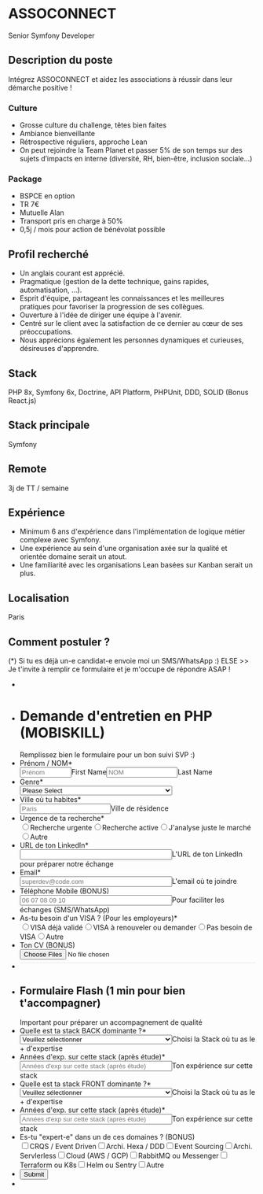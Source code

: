 # ASSOCONNECT
Senior Symfony Developer

## Description du poste
Intégrez ASSOCONNECT et aidez les associations à réussir dans leur démarche positive !

### Culture
- Grosse culture du challenge, têtes bien faites
- Ambiance bienveillante
- Rétrospective réguliers, approche Lean
- On peut rejoindre la Team Planet et passer 5% de son temps sur des sujets d’impacts en interne (diversité, RH, bien-être, inclusion sociale…)

### Package
- BSPCE en option
- TR 7€
- Mutuelle Alan
- Transport pris en charge à 50%
- 0,5j / mois pour action de bénévolat possible


## Profil recherché
- Un anglais courant est apprécié.
- Pragmatique (gestion de la dette technique, gains rapides, automatisation, …).
- Esprit d'équipe, partageant les connaissances et les meilleures pratiques pour favoriser la progression de ses collègues.
- Ouverture à l'idée de diriger une équipe à l'avenir.
- Centré sur le client avec la satisfaction de ce dernier au cœur de ses préoccupations.
- Nous apprécions également les personnes dynamiques et curieuses, désireuses d'apprendre.

## Stack
PHP 8x, Symfony 6x, Doctrine, API Platform, PHPUnit, DDD, SOLID (Bonus React.js)

## Stack principale
Symfony

## Remote
3j de TT / semaine

## Expérience
- Minimum 6 ans d'expérience dans l'implémentation de logique métier complexe avec Symfony.
- Une expérience au sein d'une organisation axée sur la qualité et orientée domaine serait un atout.
- Une familiarité avec les organisations Lean basées sur Kanban serait un plus.

## Localisation
Paris

## Comment postuler ?
(*) Si tu es déjà un-e candidat-e envoie moi un SMS/WhatsApp :)
ELSE >> Je t'invite à remplir ce formulaire et je m'occupe de répondre ASAP !

<script>window.enableEventObserver=true</script>
<script src="https://cdn02.jotfor.ms/static/prototype.forms.js?v=3.3.62378" type="text/javascript"></script>
<script src="https://cdn03.jotfor.ms/static/jotform.forms.js?v=3.3.62378" type="text/javascript"></script>
<script src="https://cdn01.jotfor.ms/js/punycode-1.4.1.min.js?v=3.3.62378" type="text/javascript" defer></script>
<script src="https://cdn02.jotfor.ms/js/vendor/maskedinput_5.0.9.min.js?v=3.3.62378" type="text/javascript"></script>
<script src="https://cdn03.jotfor.ms/js/vendor/imageinfo.js?v=3.3.62378" type="text/javascript"></script>
<script src="https://cdn01.jotfor.ms/file-uploader/fileuploader.js?v=3.3.62378" type="text/javascript"></script>
<script src="https://cdn01.jotfor.ms/s/umd/011f1ee843d/for-widgets-server.js?v=3.3.62378" type="text/javascript"></script>
<script src="https://cdn01.jotfor.ms/s/umd/011f1ee843d/for-form-branding-footer.js?v=3.3.62378" type="text/javascript" defer></script>
<script src="https://cdn02.jotfor.ms/js/vendor/smoothscroll.min.js?v=3.3.62378" type="text/javascript"></script>
<script src="https://cdn03.jotfor.ms/js/errorNavigation.js?v=3.3.62378" type="text/javascript"></script>
<script type="text/javascript">	JotForm.newDefaultTheme = true;
	JotForm.extendsNewTheme = false;
	JotForm.singleProduct = true;
	JotForm.newPaymentUIForNewCreatedForms = false;
	JotForm.texts = {"confirmEmail":"E-mail does not match","pleaseWait":"Please wait...","validateEmail":"You need to validate this e-mail","confirmClearForm":"Are you sure you want to clear the form","lessThan":"Your score should be less than or equal to","incompleteFields":"There are incomplete required fields. Please complete them.","required":"This field is required.","requireOne":"At least one field required.","requireEveryRow":"Every row is required.","requireEveryCell":"Every cell is required.","email":"Enter a valid e-mail address","alphabetic":"This field can only contain letters","numeric":"This field can only contain numeric values","alphanumeric":"This field can only contain letters and numbers.","cyrillic":"This field can only contain cyrillic characters","url":"This field can only contain a valid URL","currency":"This field can only contain currency values.","fillMask":"Field value must fill mask.","uploadExtensions":"You can only upload following files:","noUploadExtensions":"File has no extension file type (e.g. .txt, .png, .jpeg)","uploadFilesize":"File size cannot be bigger than:","uploadFilesizemin":"File size cannot be smaller than:","gradingScoreError":"Score total should only be less than or equal to","inputCarretErrorA":"Input should not be less than the minimum value:","inputCarretErrorB":"Input should not be greater than the maximum value:","maxDigitsError":"The maximum digits allowed is","minCharactersError":"The number of characters should not be less than the minimum value:","maxCharactersError":"The number of characters should not be more than the maximum value:","freeEmailError":"Free email accounts are not allowed","minSelectionsError":"The minimum required number of selections is ","maxSelectionsError":"The maximum number of selections allowed is ","pastDatesDisallowed":"Date must not be in the past.","dateLimited":"This date is unavailable.","dateInvalid":"This date is not valid. The date format is {format}","dateInvalidSeparate":"This date is not valid. Enter a valid {element}.","ageVerificationError":"You must be older than {minAge} years old to submit this form.","multipleFileUploads_typeError":"{file} has invalid extension. Only {extensions} are allowed.","multipleFileUploads_sizeError":"{file} is too large, maximum file size is {sizeLimit}.","multipleFileUploads_minSizeError":"{file} is too small, minimum file size is {minSizeLimit}.","multipleFileUploads_emptyError":"{file} is empty, please select files again without it.","multipleFileUploads_uploadFailed":"File upload failed, please remove it and upload the file again.","multipleFileUploads_onLeave":"The files are being uploaded, if you leave now the upload will be cancelled.","multipleFileUploads_fileLimitError":"Only {fileLimit} file uploads allowed.","dragAndDropFilesHere_infoMessage":"Drag and drop files here","chooseAFile_infoMessage":"Choose a file","maxFileSize_infoMessage":"Max. file size","generalError":"There are errors on the form. Please fix them before continuing.","generalPageError":"There are errors on this page. Please fix them before continuing.","wordLimitError":"Too many words. The limit is","wordMinLimitError":"Too few words.  The minimum is","characterLimitError":"Too many Characters.  The limit is","characterMinLimitError":"Too few characters. The minimum is","ccInvalidNumber":"Credit Card Number is invalid.","ccInvalidCVC":"CVC number is invalid.","ccInvalidExpireDate":"Expire date is invalid.","ccInvalidExpireMonth":"Expiration month is invalid.","ccInvalidExpireYear":"Expiration year is invalid.","ccMissingDetails":"Please fill up the credit card details.","ccMissingProduct":"Please select at least one product.","ccMissingDonation":"Please enter numeric values for donation amount.","disallowDecimals":"Please enter a whole number.","restrictedDomain":"This domain is not allowed","ccDonationMinLimitError":"Minimum amount is {minAmount} {currency}","requiredLegend":"All fields marked with * are required and must be filled.","geoPermissionTitle":"Permission Denied","geoPermissionDesc":"Check your browser's privacy settings.","geoNotAvailableTitle":"Position Unavailable","geoNotAvailableDesc":"Location provider not available. Please enter the address manually.","geoTimeoutTitle":"Timeout","geoTimeoutDesc":"Please check your internet connection and try again.","selectedTime":"Selected Time","formerSelectedTime":"Former Time","cancelAppointment":"Cancel Appointment","cancelSelection":"Cancel Selection","noSlotsAvailable":"No slots available","slotUnavailable":"{time} on {date} has been selected is unavailable. Please select another slot.","multipleError":"There are {count} errors on this page. Please correct them before moving on.","oneError":"There is {count} error on this page. Please correct it before moving on.","doneMessage":"Well done! All errors are fixed.","invalidTime":"Enter a valid time","doneButton":"Done","reviewSubmitText":"Review and Submit","nextButtonText":"Next","prevButtonText":"Previous","seeErrorsButton":"See Errors","notEnoughStock":"Not enough stock for the current selection","notEnoughStock_remainedItems":"Not enough stock for the current selection ({count} items left)","soldOut":"Sold Out","justSoldOut":"Just Sold Out","selectionSoldOut":"Selection Sold Out","subProductItemsLeft":"({count} items left)","startButtonText":"START","submitButtonText":"Submit","submissionLimit":"Sorry! Only one entry is allowed. <br> Multiple submissions are disabled for this form.","reviewBackText":"Back to Form","seeAllText":"See All","progressMiddleText":"of","fieldError":"field has an error.","error":"Error"};
	JotForm.newPaymentUI = true;
	JotForm.originalLanguage = "fr";
	JotForm.isFormViewTrackingAllowed = true;
	JotForm.replaceTagTest = true;
	JotForm.uploadServerURL = "https://upload.jotform.com/upload";
	JotForm.submitError="jumpToFirstError";
	window.addEventListener('DOMContentLoaded',function(){window.brandingFooter.init({"formID":251094648903361,"campaign":"powered_by_jotform_le","isCardForm":false,"isLegacyForm":true,"formLanguage":"fr"})});	JotForm.isFullSource = true;

	JotForm.init(function(){
	/*INIT-START*/
      JotForm.description('input_23', 'VILLE');
      JotForm.description('input_58', 'Ta recherche est-elle urgente ?');
if (window.JotForm && JotForm.accessible) $('input_70').setAttribute('tabindex',0);
      JotForm.setPhoneMaskingValidator( 'input_82_full', '\u0023\u0023\u002d\u0023\u0023\u002d\u0023\u0023\u002d\u0023\u0023\u002d\u0023\u0023' );
      JotForm.description('input_82', 'Ton Mobile pour t\'envoyer un SMS facilement (Numéro Français uniquement)');
      JotForm.description('input_59', 'Information légale concernant le VISA');
      JotForm.description('input_79', 'Années d\'exp sur cette stack (après étude)');
      JotForm.description('input_81', 'Années d\'exp sur cette stack (après étude)');
      JotForm.alterTexts({"couponApply":"Appliquer","couponBlank":"Entrez un code coupon.","couponChange":"faux","couponEnter":"Entrez le code coupon","couponExpired":"Ce code de réduction a expiré, veuillez en choisir un autre.","couponInvalid":"Code de réduction invalide","couponValid":"Le code coupon est valide.","productListAllText":"Toutes","productListCategoriesText":"Catégories :","productListClearSort":"Clear Sort","productListNameAZ":"Nom croissant : A à Z","productListNameZA":"Nom décroissant : Z à A","productListPriceHighest":"Prix ​​décroissant","productListPriceLowest":"Prix croissant","productListSearchText":"Rechercher","productListSortBy":"Trier par","shippingShipping":"Livraison","taxTax":"Taxes","totalSubtotal":"Sous-total","totalTotal":"Total"}, true);
      setTimeout(function() {
          JotForm.initMultipleUploads();
      }, 2);
	/*INIT-END*/
	});

   setTimeout(function() {
JotForm.paymentExtrasOnTheFly([null,{"name":"clickTo","qid":"1","text":"Demande d'entretien en PHP (MOBISKILL)","type":"control_head"},null,{"name":"gender","qid":"3","text":"Genre","type":"control_dropdown"},{"name":"nom","qid":"4","text":"Prenom \u002F NOM","type":"control_fullname"},null,null,null,null,null,null,null,null,null,null,null,null,null,null,null,null,null,null,{"description":"VILLE","name":"villeOu","qid":"23","text":"Ville ou tu habites","type":"control_address"},null,null,null,null,null,null,null,null,null,null,null,null,null,null,null,null,null,null,null,null,null,null,null,null,null,null,null,null,{"name":"submit","qid":"52","text":"Submit","type":"control_button"},null,null,{"description":"","name":"email","qid":"55","subLabel":"L'email ou te joindre","text":"Email","type":"control_email"},null,null,{"description":"Ta recherche est-elle urgente ?","name":"saisissezUne","qid":"58","text":"Urgence de ta recherche","type":"control_radio"},{"description":"Information legale concernant le VISA","name":"astuBesoin","qid":"59","text":"As-tu besoin d'un VISA ? (Pour les employeurs)","type":"control_radio"},{"name":"formulaireFlash","qid":"60","text":"Formulaire Flash (1 min pour bien t'accompagner)","type":"control_head"},null,null,null,null,null,null,null,null,null,{"description":"","name":"saisissezUne70","qid":"70","subLabel":"L'URL de ton LinkedIn pour preparer notre echange","text":"URL de ton LinkedIn","type":"control_textbox"},{"name":"saisissezUne71","qid":"71","text":"ProgressBar","type":"control_widget"},null,{"name":"separateur","qid":"73","text":"Separateur","type":"control_divider"},null,null,null,null,{"description":"","name":"quelleEst78","qid":"78","subLabel":"Choisi la Stack ou tu as le + d'expertise","text":"Quelle est ta stack BACK dominante ?","type":"control_dropdown"},{"description":"Annees d'exp sur cette stack (apres etude)","name":"chiffre","qid":"79","subLabel":"Ton experience sur cette stack","text":"Annees d'exp. sur cette stack (apres etude)","type":"control_number"},{"description":"","name":"quelleEst","qid":"80","subLabel":"Choisi la Stack ou tu as le + d'expertise","text":"Quelle est ta stack FRONT dominante ?","type":"control_dropdown"},{"description":"Annees d'exp sur cette stack (apres etude)","name":"anneesDexp","qid":"81","subLabel":"Ton experience sur cette stack","text":"Annees d'exp. sur cette stack (apres etude)","type":"control_number"},{"description":"Ton Mobile pour t'envoyer un SMS facilement (Numero Francais uniquement)","name":"telephoneMobile","qid":"82","text":"Telephone Mobile (BONUS)","type":"control_phone"},{"description":"","name":"tonCv","qid":"83","subLabel":"","text":"Ton CV (BONUS)","type":"control_fileupload"},null,null,null,null,null,null,null,null,null,{"description":"","name":"saisissezUne93","qid":"93","text":"Es-tu \"expert-e\" dans un de ces domaines ? (BONUS)","type":"control_checkbox"}]);}, 20); 
</script>
<link type="text/css" rel="stylesheet" href="https://cdn01.jotfor.ms/stylebuilder/static/form-common.css?v=0af860a
"/>
<style type="text/css">@media print{*{-webkit-print-color-adjust: exact !important;color-adjust: exact !important;}.form-section{display:inline!important}.form-pagebreak{display:none!important}.form-section-closed{height:auto!important}.page-section{position:initial!important}}</style>
<link type="text/css" rel="stylesheet" href="https://cdn02.jotfor.ms/themes/CSS/5e6b428acc8c4e222d1beb91.css?v=3.3.62378&themeRevisionID=65660e4b326633110492e01a"/>
<link type="text/css" rel="stylesheet" href="https://cdn03.jotfor.ms/css/styles/payment/payment_styles.css?3.3.62378" />
<link type="text/css" rel="stylesheet" href="https://cdn01.jotfor.ms/css/styles/payment/payment_feature.css?3.3.62378" />
<form class="jotform-form" onsubmit="return typeof testSubmitFunction !== 'undefined' && testSubmitFunction();" action="https://eu-submit.jotform.com/submit/251094648903361" method="post" enctype="multipart/form-data" name="form_251094648903361" id="251094648903361" accept-charset="utf-8" autocomplete="on"><input type="hidden" name="formID" value="251094648903361" /><input type="hidden" id="JWTContainer" value="" /><input type="hidden" id="cardinalOrderNumber" value="" /><input type="hidden" id="jsExecutionTracker" name="jsExecutionTracker" value="build-date-1745178210341" /><input type="hidden" id="submitSource" name="submitSource" value="unknown" /><input type="hidden" id="buildDate" name="buildDate" value="1745178210341" /><input type="hidden" name="uploadServerUrl" value="https://upload.jotform.com/upload" /><input type="hidden" name="eventObserver" value="1" />
  <div role="main" class="form-all">
    <ul class="form-section page-section" role="presentation">
      <li class="form-line" data-type="control_widget" id="id_71">
        <div id="cid_71" class="form-input" data-layout="full">
          <div style="width:100%;text-align:Left" data-component="widget-directEmbed">
            <div class="direct-embed-widgets barre-de-progression-widget widget-static" data-type="direct-embed" style="width:1px;min-height:1px">
              <div class="direct-embed-71">
                <script type="text/javascript">
                  var progressBarqid = "71";
                  var onlyCountReq = "Non";
                  var fixedProgressBar = "Yes";
                  var deleteLabelProgressBar = "";
                  var fieldsProgressBar = "Champs complétés";
                  var submitProgressBar = "Veuillez soumettre le formulaire";
                  var requiredProgressBar = "Champs obligatoires remplis";
                  var barColor = "#336CFF";
                  var theme = "Island Blue";
                </script>
                <link href="//widgets.jotform.io/progressBar/min/styles.min.css" rel="stylesheet" media="screen" />
                <script src="//widgets.jotform.io/progressBar/min/scripts.min.js"></script>
              </div>
            </div>
          </div>
        </div>
      </li>
      <li id="cid_1" class="form-input-wide" data-type="control_head">
        <div class="form-header-group  header-large">
          <div class="header-text httal htvam">
            <h1 id="header_1" class="form-header" data-component="header">Demande d&#x27;entretien en PHP (MOBISKILL)</h1>
            <div id="subHeader_1" class="form-subHeader">Remplissez bien le formulaire pour un bon suivi SVP :)</div>
          </div>
        </div>
      </li>
      <li class="form-line form-line-column form-col-1 jf-required" data-type="control_fullname" id="id_4" data-compound-hint="Prénom,NOM"><label class="form-label form-label-top" id="label_4" for="first_4" aria-hidden="false"> Prénom / NOM<span class="form-required">*</span> </label>
        <div id="cid_4" class="form-input-wide jf-required" data-layout="full">
          <div data-wrapper-react="true"><span class="form-sub-label-container" style="vertical-align:top" data-input-type="first"><input type="text" id="first_4" name="q4_nom[first]" class="form-textbox validate[required]" data-defaultvalue="" autoComplete="section-input_4 given-name" size="10" placeholder="Prénom" data-component="first" aria-labelledby="label_4 sublabel_4_first" required="" value="" /><label class="form-sub-label" for="first_4" id="sublabel_4_first" style="min-height:13px">First Name</label></span><span class="form-sub-label-container" style="vertical-align:top" data-input-type="last"><input type="text" id="last_4" name="q4_nom[last]" class="form-textbox validate[required]" data-defaultvalue="" autoComplete="section-input_4 family-name" size="15" placeholder="NOM" data-component="last" aria-labelledby="label_4 sublabel_4_last" required="" value="" /><label class="form-sub-label" for="last_4" id="sublabel_4_last" style="min-height:13px">Last Name</label></span></div>
        </div>
      </li>
      <li class="form-line form-line-column form-col-2 jf-required" data-type="control_dropdown" id="id_3"><label class="form-label form-label-top" id="label_3" for="input_3" aria-hidden="false"> Genre<span class="form-required">*</span> </label>
        <div id="cid_3" class="form-input-wide jf-required" data-layout="half"> <select class="form-dropdown validate[required]" id="input_3" name="q3_gender" style="width:310px" data-component="dropdown" required="" aria-label="Genre">
            <option value="">Please Select</option>
            <option value="Masculin">Masculin</option>
            <option value="Femme">Femme</option>
            <option value="Non disponible">Non disponible</option>
          </select> </div>
      </li>
      <li class="form-line form-line-column form-col-3 jf-required" data-type="control_address" id="id_23" data-compound-hint=",,Paris,,,,,"><label class="form-label form-label-top" id="label_23" for="input_23_city" aria-hidden="false"> Ville où tu habites<span class="form-required">*</span> </label>
        <div id="cid_23" class="form-input-wide jf-required" data-layout="full">
          <div summary="" class="form-address-table jsTest-addressField">
            <div class="form-address-line-wrapper jsTest-address-line-wrapperField" style="display:none"><span class="form-address-line form-address-street-line jsTest-address-lineField"><span class="form-sub-label-container" style="vertical-align:top"><input type="text" id="input_23_addr_line1" name="q23_villeOu[addr_line1]" class="form-textbox form-address-line" data-defaultvalue="" autoComplete="section-input_23 off" data-component="address_line_1" aria-labelledby="label_23 sublabel_23_addr_line1" value="" /><label class="form-sub-label" for="input_23_addr_line1" id="sublabel_23_addr_line1" style="min-height:13px">Street Address</label></span></span></div>
            <div class="form-address-line-wrapper jsTest-address-line-wrapperField" style="display:none"><span class="form-address-line form-address-street-line jsTest-address-lineField"><span class="form-sub-label-container" style="vertical-align:top"><input type="text" id="input_23_addr_line2" name="q23_villeOu[addr_line2]" class="form-textbox form-address-line" data-defaultvalue="" autoComplete="section-input_23 off" data-component="address_line_2" aria-labelledby="label_23 sublabel_23_addr_line2" value="" /><label class="form-sub-label" for="input_23_addr_line2" id="sublabel_23_addr_line2" style="min-height:13px">Street Address Line 2</label></span></span></div>
            <div class="form-address-line-wrapper jsTest-address-line-wrapperField"><span class="form-address-line form-address-city-line jsTest-address-lineField "><span class="form-sub-label-container" style="vertical-align:top"><input type="text" id="input_23_city" name="q23_villeOu[city]" class="form-textbox validate[required] form-address-city" data-defaultvalue="" autoComplete="section-input_23 address-level2" placeholder="Paris" data-component="city" aria-labelledby="label_23 sublabel_23_city" required="" value="" /><label class="form-sub-label" for="input_23_city" id="sublabel_23_city" style="min-height:13px">Ville de résidence</label></span></span><span class="form-address-line form-address-state-line jsTest-address-lineField form-address-hiddenLine" style="display:none"><span class="form-sub-label-container" style="vertical-align:top"><input type="text" id="input_23_state" name="q23_villeOu[state]" class="form-textbox form-address-state" data-defaultvalue="" autoComplete="section-input_23 off" data-component="state" aria-labelledby="label_23 sublabel_23_state" value="" /><label class="form-sub-label" for="input_23_state" id="sublabel_23_state" style="min-height:13px">State / Province</label></span></span></div>
            <div class="form-address-line-wrapper jsTest-address-line-wrapperField" style="display:none"><span class="form-address-line form-address-zip-line jsTest-address-lineField form-address-hiddenLine" style="display:none"><span class="form-sub-label-container" style="vertical-align:top"><input type="text" id="input_23_postal" name="q23_villeOu[postal]" class="form-textbox form-address-postal" data-defaultvalue="" autoComplete="section-input_23 off" data-component="zip" aria-labelledby="label_23 sublabel_23_postal" value="" /><label class="form-sub-label" for="input_23_postal" id="sublabel_23_postal" style="min-height:13px">Postal / Zip Code</label></span></span></div>
          </div>
        </div>
      </li>
      <li class="form-line form-line-column form-col-4 jf-required" data-type="control_radio" id="id_58"><label class="form-label form-label-top" id="label_58" aria-hidden="false"> Urgence de ta recherche<span class="form-required">*</span> </label>
        <div id="cid_58" class="form-input-wide jf-required" data-layout="full">
          <div class="form-single-column" role="group" aria-labelledby="label_58" data-component="radio"><span class="form-radio-item" style="clear:left"><span class="dragger-item"></span><input aria-describedby="label_58" type="radio" class="form-radio validate[required]" id="input_58_0" name="q58_saisissezUne" required="" value="Recherche urgente" /><label id="label_input_58_0" for="input_58_0">Recherche urgente</label></span><span class="form-radio-item" style="clear:left"><span class="dragger-item"></span><input aria-describedby="label_58" type="radio" class="form-radio validate[required]" id="input_58_1" name="q58_saisissezUne" required="" value="Recherche active" /><label id="label_input_58_1" for="input_58_1">Recherche active</label></span><span class="form-radio-item" style="clear:left"><span class="dragger-item"></span><input aria-describedby="label_58" type="radio" class="form-radio validate[required]" id="input_58_2" name="q58_saisissezUne" required="" value="J&#x27;analyse juste le marché" /><label id="label_input_58_2" for="input_58_2">J'analyse juste le marché</label></span><span class="form-radio-item formRadioOther" style="clear:left"><input type="radio" class="form-radio-other form-radio validate[required]" name="q58_saisissezUne" id="other_58" tabindex="0" aria-label="Autre" value="other" /><label id="label_other_58" style="text-indent:0" for="other_58">Autre</label><span id="other_58_input" class="other-input-container" style="display:none"><input type="text" class="form-radio-other-input form-textbox" name="q58_saisissezUne[other]" data-otherhint="Autre" size="15" id="input_58" data-placeholder="Veuillez saisir une autre option ici" placeholder="Veuillez saisir une autre option ici" /></span></span></div>
        </div>
      </li>
      <li class="form-line form-line-column form-col-5 jf-required" data-type="control_textbox" id="id_70"><label class="form-label form-label-top" id="label_70" for="input_70" aria-hidden="false"> URL de ton LinkedIn<span class="form-required">*</span> </label>
        <div id="cid_70" class="form-input-wide jf-required" data-layout="half"> <span class="form-sub-label-container" style="vertical-align:top"><input type="text" id="input_70" name="q70_saisissezUne70" data-type="input-textbox" class="form-textbox validate[required, Url]" data-defaultvalue="" style="width:310px" size="310" data-component="textbox" aria-labelledby="label_70 sublabel_input_70" required="" value="" /><label class="form-sub-label" for="input_70" id="sublabel_input_70" style="min-height:13px">L&#x27;URL de ton LinkedIn pour préparer notre échange</label></span> </div>
      </li>
      <li class="form-line form-line-column form-col-6 jf-required" data-type="control_email" id="id_55"><label class="form-label form-label-top" id="label_55" for="input_55" aria-hidden="false"> Email<span class="form-required">*</span> </label>
        <div id="cid_55" class="form-input-wide jf-required" data-layout="half"> <span class="form-sub-label-container" style="vertical-align:top"><input type="email" id="input_55" name="q55_email" class="form-textbox validate[required, Email]" data-defaultvalue="" autoComplete="section-input_55 email" style="width:310px" size="310" placeholder="superdev@code.com" data-component="email" aria-labelledby="label_55 sublabel_input_55" required="" value="" /><label class="form-sub-label" for="input_55" id="sublabel_input_55" style="min-height:13px">L&#x27;email où te joindre</label></span> </div>
      </li>
      <li class="form-line form-line-column form-col-7" data-type="control_phone" id="id_82" data-compound-hint="06 07 08 09 10"><label class="form-label form-label-top" id="label_82" for="input_82_full"> Téléphone Mobile (BONUS) </label>
        <div id="cid_82" class="form-input-wide" data-layout="half"> <span class="form-sub-label-container" style="vertical-align:top"><input type="tel" id="input_82_full" name="q82_telephoneMobile[full]" data-type="mask-number" class="mask-phone-number form-textbox validate[Fill Mask]" data-defaultvalue="" autoComplete="section-input_82 tel-national" style="width:310px" data-masked="true" placeholder="06 07 08 09 10" data-component="phone" aria-labelledby="label_82 sublabel_82_masked" value="" /><label class="form-sub-label" for="input_82_full" id="sublabel_82_masked" style="min-height:13px">Pour faciliter les échanges (SMS/WhatsApp)</label></span> </div>
      </li>
      <li class="form-line form-line-column form-col-8 jf-required" data-type="control_radio" id="id_59"><label class="form-label form-label-top" id="label_59" aria-hidden="false"> As-tu besoin d'un VISA ? (Pour les employeurs)<span class="form-required">*</span> </label>
        <div id="cid_59" class="form-input-wide jf-required" data-layout="full">
          <div class="form-single-column" role="group" aria-labelledby="label_59" data-component="radio"><span class="form-radio-item" style="clear:left"><span class="dragger-item"></span><input aria-describedby="label_59" type="radio" class="form-radio validate[required]" id="input_59_0" name="q59_astuBesoin" required="" value="VISA déjà validé" /><label id="label_input_59_0" for="input_59_0">VISA déjà validé</label></span><span class="form-radio-item" style="clear:left"><span class="dragger-item"></span><input aria-describedby="label_59" type="radio" class="form-radio validate[required]" id="input_59_1" name="q59_astuBesoin" required="" value="VISA à renouveler ou demander" /><label id="label_input_59_1" for="input_59_1">VISA à renouveler ou demander</label></span><span class="form-radio-item" style="clear:left"><span class="dragger-item"></span><input aria-describedby="label_59" type="radio" class="form-radio validate[required]" id="input_59_2" name="q59_astuBesoin" required="" value="Pas besoin de VISA" /><label id="label_input_59_2" for="input_59_2">Pas besoin de VISA</label></span><span class="form-radio-item formRadioOther" style="clear:left"><input type="radio" class="form-radio-other form-radio validate[required]" name="q59_astuBesoin" id="other_59" tabindex="0" aria-label="Autre" value="other" /><label id="label_other_59" style="text-indent:0" for="other_59">Autre</label><span id="other_59_input" class="other-input-container" style="display:none"><input type="text" class="form-radio-other-input form-textbox" name="q59_astuBesoin[other]" data-otherhint="Autre" size="15" id="input_59" data-placeholder="Veuillez saisir une autre option ici" placeholder="Veuillez saisir une autre option ici" /></span></span></div>
        </div>
      </li>
      <li class="form-line" data-type="control_fileupload" id="id_83"><label class="form-label form-label-top form-label-auto" id="label_83" for="input_83" aria-hidden="false"> Ton CV (BONUS) </label>
        <div id="cid_83" class="form-input-wide" data-layout="full">
          <div class="jfQuestion-fields" data-wrapper-react="true">
            <div class="jfField isFilled">
              <div class="jfUpload-wrapper">
                <div class="jfUpload-container">
                  <div class="jfUpload-button-container">
                    <div class="jfUpload-button" aria-hidden="true" tabindex="0" style="display:none" data-version="v2">Parcourir les fichiers<div class="jfUpload-heading forDesktop">Glissez-déposez des fichiers ici</div>
                      <div class="jfUpload-heading forMobile">Choisissez un fichier</div>
                    </div>
                  </div>
                </div>
                <div class="jfUpload-files-container">
                  <div class="validate[multipleUpload]"><input type="file" id="input_83" name="q83_tonCv[]" multiple="" class="form-upload-multiple" data-imagevalidate="yes" data-file-accept="pdf, doc, docx, xls, xlsx, csv, txt, rtf, html, zip, mp3, wma, mpg, flv, avi, jpg, jpeg, png, gif" data-limit-file-size="Yes" data-file-maxsize="10854" data-file-minsize="0" data-file-limit="" data-component="fileupload" aria-label="Parcourir les fichiers" /></div>
                </div>
              </div>
              <div data-wrapper-react="true"></div>
            </div><span style="display:none" class="cancelText">Cancel</span><span style="display:none" class="ofText">of</span>
          </div>
        </div>
      </li>
      <li class="form-line" data-type="control_divider" id="id_73">
        <div id="cid_73" class="form-input-wide" data-layout="full">
          <div class="divider" data-component="divider" style="border-bottom-width:1px;border-bottom-style:solid;border-color:#e6e6e6;height:1px;margin-left:0px;margin-right:0px;margin-top:5px;margin-bottom:5px"></div>
        </div>
      </li>
      <li id="cid_60" class="form-input-wide" data-type="control_head">
        <div class="form-header-group  header-default">
          <div class="header-text httal htvam">
            <h2 id="header_60" class="form-header" data-component="header">Formulaire Flash (1 min pour bien t&#x27;accompagner)</h2>
            <div id="subHeader_60" class="form-subHeader">Important pour préparer un accompagnement de qualité</div>
          </div>
        </div>
      </li>
      <li class="form-line form-line-column form-col-1 jf-required" data-type="control_dropdown" id="id_78"><label class="form-label form-label-top" id="label_78" for="input_78" aria-hidden="false"> Quelle est ta stack BACK dominante ?<span class="form-required">*</span> </label>
        <div id="cid_78" class="form-input-wide jf-required" data-layout="half"> <span class="form-sub-label-container" style="vertical-align:top"><select class="form-dropdown validate[required]" id="input_78" name="q78_quelleEst78" style="width:310px" data-component="dropdown" required="" aria-label="Quelle est ta stack BACK dominante ?">
              <option value="">Veuillez sélectionner</option>
              <option value="PHP Natif">PHP Natif</option>
              <option value="Symfony">Symfony</option>
              <option value="Laravel">Laravel</option>
              <option value="CMS (Drupal, Wordpress...)">CMS (Drupal, Wordpress...)</option>
              <option value="Framework PHP Maison">Framework PHP Maison</option>
              <option value="Autres">Autres</option>
            </select><label class="form-sub-label" for="input_78" id="sublabel_input_78" style="min-height:13px">Choisi la Stack où tu as le + d&#x27;expertise</label></span> </div>
      </li>
      <li class="form-line form-line-column form-col-2 jf-required" data-type="control_number" id="id_79"><label class="form-label form-label-top" id="label_79" for="input_79" aria-hidden="false"> Années d'exp. sur cette stack (après étude)<span class="form-required">*</span> </label>
        <div id="cid_79" class="form-input-wide jf-required" data-layout="half"> <span class="form-sub-label-container" style="vertical-align:top"><input type="number" id="input_79" name="q79_chiffre" data-type="input-number" class=" form-number-input form-textbox validate[required]" data-defaultvalue="" style="width:310px" size="310" placeholder="Années d&#x27;exp sur cette stack (après étude)" data-component="number" aria-labelledby="label_79 sublabel_input_79" required="" step="any" value="" /><label class="form-sub-label" for="input_79" id="sublabel_input_79" style="min-height:13px">Ton expérience sur cette stack</label></span> </div>
      </li>
      <li class="form-line form-line-column form-col-3 jf-required" data-type="control_dropdown" id="id_80"><label class="form-label form-label-top" id="label_80" for="input_80" aria-hidden="false"> Quelle est ta stack FRONT dominante ?<span class="form-required">*</span> </label>
        <div id="cid_80" class="form-input-wide jf-required" data-layout="half"> <span class="form-sub-label-container" style="vertical-align:top"><select class="form-dropdown validate[required]" id="input_80" name="q80_quelleEst" style="width:310px" data-component="dropdown" required="" aria-label="Quelle est ta stack FRONT dominante ?">
              <option value="">Veuillez sélectionner</option>
              <option value="React.js / Vue.js / Angular (en JS)">React.js / Vue.js / Angular (en JS)</option>
              <option value="React.js / Vue.js / Angular (en Typescript)">React.js / Vue.js / Angular (en Typescript)</option>
              <option value="Next JS / Nuxt JS">Next JS / Nuxt JS</option>
              <option value="JS Vanilla / Webpack / Twig / Tailwind">JS Vanilla / Webpack / Twig / Tailwind</option>
              <option value="Autres">Autres</option>
            </select><label class="form-sub-label" for="input_80" id="sublabel_input_80" style="min-height:13px">Choisi la Stack où tu as le + d&#x27;expertise</label></span> </div>
      </li>
      <li class="form-line form-line-column form-col-4 jf-required" data-type="control_number" id="id_81"><label class="form-label form-label-top" id="label_81" for="input_81" aria-hidden="false"> Années d'exp. sur cette stack (après étude)<span class="form-required">*</span> </label>
        <div id="cid_81" class="form-input-wide jf-required" data-layout="half"> <span class="form-sub-label-container" style="vertical-align:top"><input type="number" id="input_81" name="q81_anneesDexp" data-type="input-number" class=" form-number-input form-textbox validate[required]" data-defaultvalue="" style="width:310px" size="310" placeholder="Années d&#x27;exp sur cette stack (après étude)" data-component="number" aria-labelledby="label_81 sublabel_input_81" required="" step="any" value="" /><label class="form-sub-label" for="input_81" id="sublabel_input_81" style="min-height:13px">Ton expérience sur cette stack</label></span> </div>
      </li>
      <li class="form-line" data-type="control_checkbox" id="id_93"><label class="form-label form-label-top form-label-auto" id="label_93" aria-hidden="false"> Es-tu "expert-e" dans un de ces domaines ? (BONUS) </label>
        <div id="cid_93" class="form-input-wide" data-layout="full">
          <div class="form-multiple-column" data-columncount="2" role="group" aria-labelledby="label_93" data-component="checkbox"><span class="form-checkbox-item"><span class="dragger-item"></span><input aria-describedby="label_93" type="checkbox" class="form-checkbox" id="input_93_0" name="q93_saisissezUne93[]" value="CRQS / Event Driven" /><label id="label_input_93_0" for="input_93_0">CRQS / Event Driven</label></span><span class="form-checkbox-item"><span class="dragger-item"></span><input aria-describedby="label_93" type="checkbox" class="form-checkbox" id="input_93_1" name="q93_saisissezUne93[]" value="Archi. Hexa / DDD" /><label id="label_input_93_1" for="input_93_1">Archi. Hexa / DDD</label></span><span class="form-checkbox-item" style="clear:left"><span class="dragger-item"></span><input aria-describedby="label_93" type="checkbox" class="form-checkbox" id="input_93_2" name="q93_saisissezUne93[]" value="Event Sourcing" /><label id="label_input_93_2" for="input_93_2">Event Sourcing</label></span><span class="form-checkbox-item"><span class="dragger-item"></span><input aria-describedby="label_93" type="checkbox" class="form-checkbox" id="input_93_3" name="q93_saisissezUne93[]" value="Archi. Servlerless" /><label id="label_input_93_3" for="input_93_3">Archi. Servlerless</label></span><span class="form-checkbox-item" style="clear:left"><span class="dragger-item"></span><input aria-describedby="label_93" type="checkbox" class="form-checkbox" id="input_93_4" name="q93_saisissezUne93[]" value="Cloud (AWS / GCP)" /><label id="label_input_93_4" for="input_93_4">Cloud (AWS / GCP)</label></span><span class="form-checkbox-item"><span class="dragger-item"></span><input aria-describedby="label_93" type="checkbox" class="form-checkbox" id="input_93_5" name="q93_saisissezUne93[]" value="RabbitMQ ou Messenger" /><label id="label_input_93_5" for="input_93_5">RabbitMQ ou Messenger</label></span><span class="form-checkbox-item" style="clear:left"><span class="dragger-item"></span><input aria-describedby="label_93" type="checkbox" class="form-checkbox" id="input_93_6" name="q93_saisissezUne93[]" value="Terraform ou K8s" /><label id="label_input_93_6" for="input_93_6">Terraform ou K8s</label></span><span class="form-checkbox-item"><span class="dragger-item"></span><input aria-describedby="label_93" type="checkbox" class="form-checkbox" id="input_93_7" name="q93_saisissezUne93[]" value="Helm ou Sentry" /><label id="label_input_93_7" for="input_93_7">Helm ou Sentry</label></span><span class="form-checkbox-item formCheckboxOther"><input type="checkbox" class="form-checkbox-other form-checkbox" name="q93_saisissezUne93[other]" id="other_93" tabindex="0" aria-label="Autre" value="other" /><label id="label_other_93" style="text-indent:0" for="other_93">Autre</label><span id="other_93_input" class="other-input-container" style="display:none"><input type="text" class="form-checkbox-other-input form-textbox" name="q93_saisissezUne93[other]" data-otherhint="Autre" size="15" id="input_93" data-placeholder="Veuillez saisir une autre option ici" placeholder="Veuillez saisir une autre option ici" /></span></span></div>
        </div>
      </li>
      <li class="form-line" data-type="control_button" id="id_52">
        <div id="cid_52" class="form-input-wide" data-layout="full">
          <div data-align="auto" class="form-buttons-wrapper form-buttons-auto   jsTest-button-wrapperField"><button id="input_52" type="submit" class="form-submit-button submit-button jf-form-buttons jsTest-submitField legacy-submit" data-component="button" data-content="">Submit</button></div>
        </div>
      </li>
      <li style="clear:both"></li>
      <li style="display:none">Should be Empty: <input type="text" name="website" value="" type="hidden" /></li>
    </ul>
  </div>
  <script>
    JotForm.showJotFormPowered = "new_footer";
  </script>
  <script>
    JotForm.poweredByText = "Propulsé par Jotform";
  </script><input type="hidden" class="simple_spc" id="simple_spc" name="simple_spc" value="251094648903361" />
  <script type="text/javascript">
    var all_spc = document.querySelectorAll("form[id='251094648903361'] .si" + "mple" + "_spc");
    for (var i = 0; i < all_spc.length; i++)
    {
      all_spc[i].value = "251094648903361-251094648903361";
    }
  </script>
</form><script type="text/javascript">JotForm.ownerView=true;</script><script type="text/javascript">JotForm.forwardToEu=true;</script><script type="text/javascript">JotForm.isNewSACL=true;</script>
    

